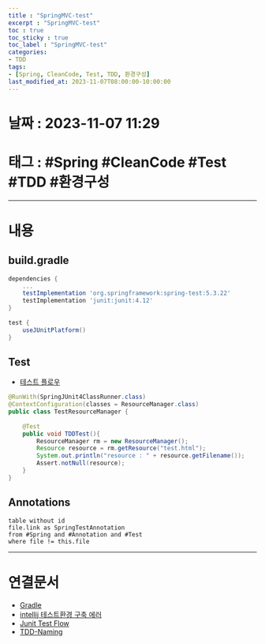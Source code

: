```yaml
---
title : "SpringMVC-test"
excerpt : "SpringMVC-test"
toc : true
toc_sticky : true
toc_label : "SpringMVC-test"
categories:
- TDD
tags:
- [Spring, CleanCode, Test, TDD, 환경구성]
last_modified_at: 2023-11-07T08:00:00-10:00:00
---
```


# 날짜 : 2023-11-07 11:29

# 태그 : #Spring #CleanCode #Test #TDD #환경구성 
---

# 내용

## build.gradle

```groovy
dependencies {  
	...
    testImplementation 'org.springframework:spring-test:5.3.22'  
    testImplementation 'junit:junit:4.12'  
}  
  
test {  
    useJUnitPlatform()  
}
```

## Test
- [테스트 플로우](../../Test/Test-Junit-Test-Flow)

```java
@RunWith(SpringJUnit4ClassRunner.class)  
@ContextConfiguration(classes = ResourceManager.class)  
public class TestResourceManager {  
  
    @Test  
    public void TDDTest(){  
        ResourceManager rm = new ResourceManager();  
        Resource resource = rm.getResource("test.html");  
        System.out.println("resource : " + resource.getFilename());  
        Assert.notNull(resource);  
    }  
}

```

## Annotations

```dataview
table without id
file.link as SpringTestAnnotation
from #Spring and #Annotation and #Test 
where file != this.file
```

---

# 연결문서
- [Gradle](../../Build/Build-Gradle)
- [intellij 테스트환경 구축 에러](../../IDE/IDE-Intellij-error#execution-failed-for-task--test)
- [Junit Test Flow](../../Test/Test-Junit-Test-Flow)
- [TDD-Naming](../../TDD/TDD-TDD-Naming)